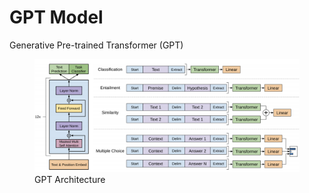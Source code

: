 # GPT Model

Generative Pre-trained Transformer (GPT)

<figure>
    <img src="./assets/gpt_model.png">
    <figcaption>GPT Architecture</figcaption>
</figure>
